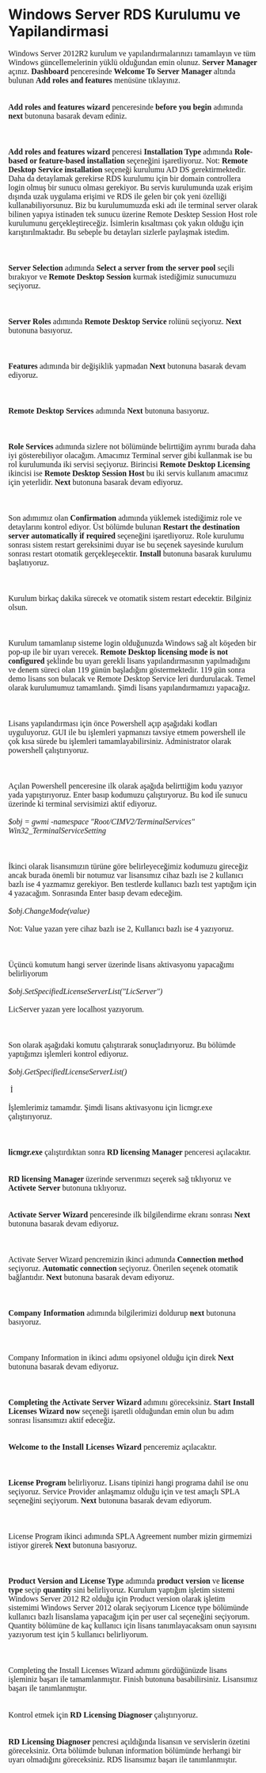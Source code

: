 # Windows Server RDS Kurulumu ve Yapilandirmasi
<div><span style="font-size: 12pt; font-family: 'Times New Roman';">Windows Server 2012R2 kurulum ve yapılandırmalarınızı tamamlayın ve tüm Windows güncellemelerinin yüklü olduğundan emin olunuz.
        </span><span style="font-size: 12pt; font-family: 'Times New Roman';"><strong>Server Manager
        </strong>açınız. <strong>Dashboard </strong>penceresinde <strong>Welcome To Server Manager
        </strong>altında bulunan <strong>Add roles and features </strong>menüsüne tıklayınız.
        <br>
        </span></div>
        <div><span style="font-size: 12pt; font-family: 'Times New Roman';"><br>
        </span></div>
        <div><img alt="" src="https://www.emreozanmemis.com/wp-content/uploads/2019/01/013119_1823_RDSKurulumu1.png"><span style="font-size: 12pt; font-family: 'Times New Roman';">
        </span><span style="font-size: 12pt; font-family: 'Times New Roman';"><strong><br>
        </strong></span></div>
        <div><span style="font-size: 12pt; font-family: 'Times New Roman';"><strong>Add roles and features wizard
        </strong>penceresinde <strong>before you begin </strong>adımında <strong>next </strong>
        butonuna basarak devam ediniz. <br>
        </span></div>
        <div><span style="font-size: 12pt; font-family: 'Times New Roman';"><br>
        </span></div>
        <div><span style="font-size: 12pt; font-family: 'Times New Roman';"></span><img alt="" src="https://www.emreozanmemis.com/wp-content/uploads/2019/01/013119_1823_RDSKurulumu2.png"><span style="font-size: 12pt; font-family: 'Times New Roman';">
        </span><span style="font-size: 12pt; font-family: 'Times New Roman';"><strong><br>
        </strong></span></div>
        <div><span style="font-size: 12pt; font-family: 'Times New Roman';"><strong><br>
        </strong></span></div>
        <div><span style="font-size: 12pt; font-family: 'Times New Roman';"><strong>Add roles and features wizard
        </strong>penceresi <strong>Installation Type </strong>adımında <strong>Role-based or feature-based installation
        </strong>seçeneğini işaretliyoruz. </span><span style="font-size: 12pt; font-family: 'Times New Roman';">Not:
        <strong>Remote Desktop Service installation </strong>seçeneği kurulumu AD DS gerektirmektedir. Daha da detaylamak gerekirse RDS kurulumu için bir domain controllera login olmuş bir sunucu olması gerekiyor. Bu servis kurulumunda uzak erişim dışında uzak uygulama
        erişimi ve RDS ile gelen bir çok yeni özelliği kullanabiliyorsunuz. Biz bu kurulumumuzda eski adı ile terminal server olarak bilinen yapıya istinaden tek sunucu üzerine Remote Desktep Session Host role kurulumunu gerçekleştireceğiz. İsimlerin kısaltması çok
        yakın olduğu için karıştırılmaktadır. Bu sebeple bu detayları sizlerle paylaşmak istedim.
        <br>
        </span></div>
        <div><span style="font-size: 12pt; font-family: 'Times New Roman';"><br>
        </span></div>
        <div><span style="font-size: 12pt; font-family: 'Times New Roman';"></span><img alt="" src="https://www.emreozanmemis.com/wp-content/uploads/2019/01/013119_1823_RDSKurulumu3.png"><span style="font-size: 12pt; font-family: 'Times New Roman';">
        </span><span style="font-size: 12pt; font-family: 'Times New Roman';"><strong><br>
        </strong></span></div>
        <div><span style="font-size: 12pt; font-family: 'Times New Roman';"><strong><br>
        </strong></span></div>
        <div><span style="font-size: 12pt; font-family: 'Times New Roman';"><strong>Server Selection
        </strong>adımında <strong>Select a server from the server pool </strong>seçili bırakıyor ve
        <strong>Remote Desktop Session </strong>kurmak istediğimiz sunucumuzu seçiyoruz. <br>
        </span></div>
        <div><span style="font-size: 12pt; font-family: 'Times New Roman';"><br>
        </span></div>
        <div><span style="font-size: 12pt; font-family: 'Times New Roman';"></span><img alt="" src="https://www.emreozanmemis.com/wp-content/uploads/2019/01/013119_1823_RDSKurulumu4.png"><span style="font-size: 12pt; font-family: 'Times New Roman';">
        </span><span style="font-size: 12pt; font-family: 'Times New Roman';"><strong><br>
        </strong></span></div>
        <div><span style="font-size: 12pt; font-family: 'Times New Roman';"><strong><br>
        </strong></span></div>
        <div><span style="font-size: 12pt; font-family: 'Times New Roman';"><strong>Server Roles
        </strong>adımında <strong>Remote Desktop Service </strong>rolünü seçiyoruz. <strong>
        Next </strong>butonuna basıyoruz. <br>
        </span></div>
        <div><span style="font-size: 12pt; font-family: 'Times New Roman';"><br>
        </span></div>
        <div><span style="font-size: 12pt; font-family: 'Times New Roman';"></span><img alt="" src="https://www.emreozanmemis.com/wp-content/uploads/2019/01/013119_1823_RDSKurulumu5.png"><span style="font-size: 12pt; font-family: 'Times New Roman';">
        <br>
        </span></div>
        <div><span style="font-size: 12pt; font-family: 'Times New Roman';"><strong><br>
        </strong></span></div>
        <div><span style="font-size: 12pt; font-family: 'Times New Roman';"><strong>Features
        </strong>adımında bir değişiklik yapmadan <strong>Next </strong>butonuna basarak devam ediyoruz.
        <br>
        </span></div>
        <div><span style="font-size: 12pt; font-family: 'Times New Roman';"><br>
        </span></div>
        <div><span style="font-size: 12pt; font-family: 'Times New Roman';"></span><img alt="" src="https://www.emreozanmemis.com/wp-content/uploads/2019/01/013119_1823_RDSKurulumu6.png"><span style="font-size: 12pt; font-family: 'Times New Roman';">
        </span><span style="font-size: 12pt; font-family: 'Times New Roman';"><strong><br>
        </strong></span></div>
        <div><span style="font-size: 12pt; font-family: 'Times New Roman';"><strong><br>
        </strong></span></div>
        <div><span style="font-size: 12pt; font-family: 'Times New Roman';"><strong>Remote Desktop Services
        </strong>adımında <strong>Next </strong>butonuna basıyoruz. <br>
        </span></div>
        <div><span style="font-size: 12pt; font-family: 'Times New Roman';"><br>
        </span></div>
        <div><span style="font-size: 12pt; font-family: 'Times New Roman';"></span><img alt="" src="https://www.emreozanmemis.com/wp-content/uploads/2019/01/013119_1823_RDSKurulumu7.png"><span style="font-size: 12pt; font-family: 'Times New Roman';">
        </span><span style="font-size: 12pt; font-family: 'Times New Roman';"><strong><br>
        </strong></span></div>
        <div><span style="font-size: 12pt; font-family: 'Times New Roman';"><strong><br>
        </strong></span></div>
        <div><span style="font-size: 12pt; font-family: 'Times New Roman';"><strong>Role Services
        </strong>adımında sizlere not bölümünde belirttiğim ayrımı burada daha iyi gösterebiliyor olacağım. Amacımız Terminal server gibi kullanmak ise bu rol kurulumunda iki servisi seçiyoruz. Birincisi
        <strong>Remote Desktop Licensing </strong>ikincisi ise <strong>Remote Desktop Session Host
        </strong>bu iki servis kullanım amacımız için yeterlidir. <strong>Next </strong>butonuna basarak devam ediyoruz.
        <br>
        </span></div>
        <div><span style="font-size: 12pt; font-family: 'Times New Roman';"><br>
        </span></div>
        <div><span style="font-size: 12pt; font-family: 'Times New Roman';"></span><img alt="" src="https://www.emreozanmemis.com/wp-content/uploads/2019/01/013119_1823_RDSKurulumu8.png"><span style="font-size: 12pt; font-family: 'Times New Roman';">
        </span><span style="font-size: 12pt; font-family: 'Times New Roman';"><br>
        </span></div>
        <div><span style="font-size: 12pt; font-family: 'Times New Roman';"><br>
        </span></div>
        <div><span style="font-size: 12pt; font-family: 'Times New Roman';">Son adımımız olan
        <strong>Confirmation </strong>adımında yüklemek istediğimiz role ve detaylarını kontrol ediyor. Üst bölümde bulunan
        <strong>Restart the destination server automatically if required </strong>seçeneğini işaretliyoruz. Role kurulumu sonrası sistem restart gereksinimi duyar ise bu seçenek sayesinde kurulum sonrası restart otomatik gerçekleşecektir.
        <strong>Install </strong>butonuna basarak kurulumu başlatıyoruz. <br>
        </span></div>
        <div><span style="font-size: 12pt; font-family: 'Times New Roman';"><br>
        </span></div>
        <div><span style="font-size: 12pt; font-family: 'Times New Roman';"></span><img alt="" src="https://www.emreozanmemis.com/wp-content/uploads/2019/01/013119_1823_RDSKurulumu9.png"><span style="font-size: 12pt; font-family: 'Times New Roman';"><br>
        </span></div>
        <div><span style="font-size: 12pt; font-family: 'Times New Roman';"><br>
        </span></div>
        <div><span style="font-size: 12pt; font-family: 'Times New Roman';">Kurulum birkaç dakika sürecek ve otomatik sistem restart edecektir. Bilginiz olsun.
        <br>
        </span></div>
        <div><span style="font-size: 12pt; font-family: 'Times New Roman';"><br>
        </span></div>
        <div><span style="font-size: 12pt; font-family: 'Times New Roman';"></span><img alt="" src="https://www.emreozanmemis.com/wp-content/uploads/2019/01/013119_1823_RDSKurulumu10.png"><span style="font-size: 12pt; font-family: 'Times New Roman';">
        </span><span style="font-size: 12pt; font-family: 'Times New Roman';"><br>
        </span></div>
        <div><span style="font-size: 12pt; font-family: 'Times New Roman';"><br>
        </span></div>
        <div><span style="font-size: 12pt; font-family: 'Times New Roman';">Kurulum tamamlanıp sisteme login olduğunuzda Windows sağ alt köşeden bir pop-up ile bir uyarı verecek.
        <strong>Remote Desktop licensing mode is not configured </strong>şeklinde bu uyarı gerekli lisans yapılandırmasının yapılmadığını ve denem süreci olan 119 günün başladığını göstermektedir. 119 gün sonra demo lisans son bulacak ve Remote Desktop Service leri
        durdurulacak. Temel olarak kurulumumuz tamamlandı. Şimdi lisans yapılandırmamızı yapacağız.
        <br>
        </span></div>
        <div><span style="font-size: 12pt; font-family: 'Times New Roman';"><br>
        </span></div>
        <div><span style="font-size: 12pt; font-family: 'Times New Roman';"></span><img alt="" src="https://www.emreozanmemis.com/wp-content/uploads/2019/01/013119_1823_RDSKurulumu11.png"><span style="font-size: 12pt; font-family: 'Times New Roman';"><br>
        </span></div>
        <div><span style="font-size: 12pt; font-family: 'Times New Roman';"><br>
        </span></div>
        <div><span style="font-size: 12pt; font-family: 'Times New Roman';">Lisans yapılandırması için önce Powershell açıp aşağıdaki kodları uyguluyoruz. GUI ile bu işlemleri yapmanızı tavsiye etmem powershell ile çok kısa sürede bu işlemleri tamamlayabilirsiniz.
        </span><span style="font-size: 12pt; font-family: 'Times New Roman';">Administrator olarak powershell çalıştırıyoruz.
        <br>
        </span></div>
        <div><span style="font-size: 12pt; font-family: 'Times New Roman';"><br>
        </span></div>
        <div><span style="font-size: 12pt; font-family: 'Times New Roman';"></span><img alt="" src="https://www.emreozanmemis.com/wp-content/uploads/2019/01/013119_1823_RDSKurulumu12.png"><span style="font-size: 12pt; font-family: 'Times New Roman';">
        </span><span style="font-size: 12pt; font-family: 'Times New Roman';"><br>
        </span></div>
        <div><span style="font-size: 12pt; font-family: 'Times New Roman';"><br>
        </span></div>
        <div><span style="font-size: 12pt; font-family: 'Times New Roman';">Açılan Powershell penceresine ilk olarak aşağıda belirttiğim kodu yazıyor yada yapıştırıyoruz. Enter basıp kodumuzu çalıştıryoruz. Bu kod ile sunucu üzerinde ki terminal servisimizi aktif ediyoruz.
        </span><span style="font-size: 12pt; font-family: 'Times New Roman';"><em><br>
        </em></span></div>
        <div><span style="font-size: 12pt; font-family: 'Times New Roman';"><em><br>
        </em></span></div>
        <div><span style="font-size: 12pt; font-family: 'Times New Roman';"><em>$obj = gwmi -namespace "Root/CIMV2/TerminalServices" Win32_TerminalServiceSetting</em></span></div>
        <div><span style="font-size: 12pt; font-family: 'Times New Roman';"><em><br>
        </em></span></div>
        <div><span style="font-size: 12pt; font-family: 'Times New Roman';"><em></em></span><img alt="" src="https://www.emreozanmemis.com/wp-content/uploads/2019/01/013119_1823_RDSKurulumu13.png"><span style="font-size: 12pt; font-family: 'Times New Roman';">
        </span><span style="font-size: 12pt; font-family: 'Times New Roman';"><br>
        </span></div>
        <div><span style="font-size: 12pt; font-family: 'Times New Roman';"><br>
        </span></div>
        <div><span style="font-size: 12pt; font-family: 'Times New Roman';">İkinci olarak lisansımızın türüne göre belirleyeceğimiz kodumuzu gireceğiz ancak burada önemli bir notumuz var lisansımız cihaz bazlı ise 2 kullanıcı bazlı ise 4 yazmamız gerekiyor. Ben testlerde
        kullanıcı bazlı test yaptığım için 4 yazacağım. Sonrasında Enter basıp devam edeceğim.
        <br>
        </span></div>
        <div><span style="font-size: 12pt; font-family: 'Times New Roman';"><br>
        </span></div>
        <div><span style="font-size: 12pt; font-family: 'Times New Roman';"><em>$obj.ChangeMode(value)</em>
        </span><span style="font-size: 12pt; font-family: 'Times New Roman';"><br>
        </span></div>
        <div><span style="font-size: 12pt; font-family: 'Times New Roman';"><br>
        </span></div>
        <div><span style="font-size: 12pt; font-family: 'Times New Roman';">Not: Value yazan yere cihaz bazlı ise 2, Kullanıcı bazlı ise 4 yazıyoruz.
        <br>
        </span></div>
        <div><span style="font-size: 12pt; font-family: 'Times New Roman';"><br>
        </span></div>
        <div><img alt="" src="https://www.emreozanmemis.com/wp-content/uploads/2019/01/013119_1823_RDSKurulumu14.png"><span style="font-size: 12pt; font-family: 'Times New Roman';">
        </span><span style="font-size: 12pt; font-family: 'Times New Roman';"><br>
        </span></div>
        <div><span style="font-size: 12pt; font-family: 'Times New Roman';"><br>
        </span></div>
        <div><span style="font-size: 12pt; font-family: 'Times New Roman';">Üçüncü komutum hangi server üzerinde lisans aktivasyonu yapacağımı belirliyorum
        </span><span style="font-size: 12pt; font-family: 'Times New Roman';"><em><br>
        </em></span></div>
        <div><span style="font-size: 12pt; font-family: 'Times New Roman';"><em><br>
        </em></span></div>
        <div><span style="font-size: 12pt; font-family: 'Times New Roman';"><em>$obj.SetSpecifiedLicenseServerList("LicServer")
        <br>
        </em></span></div>
        <div><span style="font-size: 12pt; font-family: 'Times New Roman';"><em><br>
        </em></span></div>
        <div><span style="font-size: 12pt; font-family: 'Times New Roman';"><em></em></span><span style="font-size: 12pt; font-family: 'Times New Roman';">LicServer yazan yere localhost yazıyorum.
        <br>
        </span></div>
        <div><span style="font-size: 12pt; font-family: 'Times New Roman';"><br>
        </span></div>
        <div><span style="font-size: 12pt; font-family: 'Times New Roman';"></span><img alt="" src="https://www.emreozanmemis.com/wp-content/uploads/2019/01/013119_1823_RDSKurulumu15.png"><span style="font-size: 12pt; font-family: 'Times New Roman';">
        </span><span style="font-size: 12pt; font-family: 'Times New Roman';"><br>
        </span></div>
        <div><span style="font-size: 12pt; font-family: 'Times New Roman';"><br>
        </span></div>
        <div><span style="font-size: 12pt; font-family: 'Times New Roman';">Son olarak aşağıdaki komutu çalıştırarak sonuçladırıyoruz. Bu bölümde yaptığımzı işlemleri kontrol ediyoruz.
        </span><span style="font-size: 12pt; font-family: 'Times New Roman';"><em><br>
        </em></span></div>
        <div><span style="font-size: 12pt; font-family: 'Times New Roman';"><em><br>
        </em></span></div>
        <div><span style="font-size: 12pt; font-family: 'Times New Roman';"><em>$obj.GetSpecifiedLicenseServerList()</em></span></div>
        <div><span style="font-size: 12pt; font-family: 'Times New Roman';"><em><br>
        </em></span></div>
        <div><span style="font-size: 12pt; font-family: 'Times New Roman';"></span><img alt="" src="https://www.emreozanmemis.com/wp-content/uploads/2019/01/013119_1823_RDSKurulumu16.png"><span style="font-size: 12pt; font-family: 'Times New Roman';">
        </span><span style="font-size: 12pt; font-family: 'Times New Roman';">İ</span></div>
        <div><span style="font-size: 12pt; font-family: 'Times New Roman';"><br>
        </span></div>
        <div><span style="font-size: 12pt; font-family: 'Times New Roman';">İşlemlerimiz tamamdır. Şimdi lisans aktivasyonu için licmgr.exe çalıştırıyoruz.
        <br>
        </span></div>
        <div><span style="font-size: 12pt; font-family: 'Times New Roman';"><br>
        </span></div>
        <div><span style="font-size: 12pt; font-family: 'Times New Roman';"></span><img alt="" src="https://www.emreozanmemis.com/wp-content/uploads/2019/01/013119_1823_RDSKurulumu17.png"><span style="font-size: 12pt; font-family: 'Times New Roman';">
        </span><span style="font-size: 12pt; font-family: 'Times New Roman';"><strong><br>
        </strong></span></div>
        <div><span style="font-size: 12pt; font-family: 'Times New Roman';"><strong><br>
        </strong></span></div>
        <div><span style="font-size: 12pt; font-family: 'Times New Roman';"><strong>licmgr.exe
        </strong>çalıştırdıktan sonra <strong>RD licensing Manager </strong>penceresi açılacaktır.
        <br>
        </span></div>
        <div><span style="font-size: 12pt; font-family: 'Times New Roman';"><strong><br>
        </strong></span></div>
        <div><img alt="" src="https://www.emreozanmemis.com/wp-content/uploads/2019/01/013119_1823_RDSKurulumu18.png"><span style="font-size: 12pt; font-family: 'Times New Roman';">
        </span><span style="font-size: 12pt; font-family: 'Times New Roman';"><strong><br>
        </strong></span></div>
        <div><span style="font-size: 12pt; font-family: 'Times New Roman';"><strong>RD licensing Manager
        </strong>üzerinde serverımızı seçerek sağ tıklıyoruz ve <strong>Activete Server </strong>
        butonuna tıklıyoruz. <br>
        </span></div>
        <div><span style="font-size: 12pt; font-family: 'Times New Roman';"><br>
        </span></div>
        <div><img alt="" src="https://www.emreozanmemis.com/wp-content/uploads/2019/01/013119_1823_RDSKurulumu19.png"><span style="font-size: 12pt; font-family: 'Times New Roman';">
        </span><span style="font-size: 12pt; font-family: 'Times New Roman';"><strong><br>
        </strong></span></div>
        <div><span style="font-size: 12pt; font-family: 'Times New Roman';"><strong>Activate Server Wizard
        </strong>penceresinde ilk bilgilendirme ekranı sonrası <strong>Next </strong>butonuna basarak devam ediyoruz.
        <br>
        </span></div>
        <div><span style="font-size: 12pt; font-family: 'Times New Roman';"><br>
        </span></div>
        <div><span style="font-size: 12pt; font-family: 'Times New Roman';"></span><img alt="" src="https://www.emreozanmemis.com/wp-content/uploads/2019/01/013119_1823_RDSKurulumu20.png"><span style="font-size: 12pt; font-family: 'Times New Roman';">
        </span><span style="font-size: 12pt; font-family: 'Times New Roman';"><br>
        </span></div>
        <div><span style="font-size: 12pt; font-family: 'Times New Roman';"><br>
        </span></div>
        <div><span style="font-size: 12pt; font-family: 'Times New Roman';">Activate Server Wizard pencremizin ikinci adımında
        <strong>Connection method </strong>seçiyoruz. <strong>Automatic connection </strong>
        seçiyoruz. Önerilen seçenek otomatik bağlantıdır. <strong>Next </strong>butonuna basarak devam ediyoruz.
        <br>
        </span></div>
        <div><span style="font-size: 12pt; font-family: 'Times New Roman';"><br>
        </span></div>
        <div><span style="font-size: 12pt; font-family: 'Times New Roman';"></span><img alt="" src="https://www.emreozanmemis.com/wp-content/uploads/2019/01/013119_1823_RDSKurulumu21.png"><span style="font-size: 12pt; font-family: 'Times New Roman';">
        </span><span style="font-size: 12pt; font-family: 'Times New Roman';"><strong><br>
        </strong></span></div>
        <div><span style="font-size: 12pt; font-family: 'Times New Roman';"><strong><br>
        </strong></span></div>
        <div><span style="font-size: 12pt; font-family: 'Times New Roman';"><strong>Company Information
        </strong>adımında bilgilerimizi doldurup <strong>next </strong>butonuna basıyoruz.
        <br>
        </span></div>
        <div><span style="font-size: 12pt; font-family: 'Times New Roman';"><br>
        </span></div>
        <div><span style="font-size: 12pt; font-family: 'Times New Roman';"></span><img alt="" src="https://www.emreozanmemis.com/wp-content/uploads/2019/01/013119_1823_RDSKurulumu22.png"><span style="font-size: 12pt; font-family: 'Times New Roman';">
        </span><span style="font-size: 12pt; font-family: 'Times New Roman';"><br>
        </span></div>
        <div><span style="font-size: 12pt; font-family: 'Times New Roman';"><br>
        </span></div>
        <div><span style="font-size: 12pt; font-family: 'Times New Roman';">Company Information in ikinci adımı opsiyonel olduğu için direk
        <strong>Next </strong>butonuna basarak devam ediyoruz. <br>
        </span></div>
        <div><span style="font-size: 12pt; font-family: 'Times New Roman';"><br>
        </span></div>
        <div><span style="font-size: 12pt; font-family: 'Times New Roman';"></span><img alt="" src="https://www.emreozanmemis.com/wp-content/uploads/2019/01/013119_1823_RDSKurulumu23.png"><span style="font-size: 12pt; font-family: 'Times New Roman';"><br>
        </span></div>
        <div><span style="font-size: 12pt; font-family: 'Times New Roman';"><strong><br>
        </strong></span></div>
        <div><span style="font-size: 12pt; font-family: 'Times New Roman';"><strong>Completing the Activate Server Wizard
        </strong>adımını göreceksiniz. <strong>Start Install Licenses Wizard now </strong>
        seçeneği işaretli olduğundan emin olun bu adım sonrası lisansımızı aktif edeceğiz.
        </span><span style="font-size: 12pt; font-family: 'Times New Roman';"><br>
        </span></div>
        <div><span style="font-size: 12pt; font-family: 'Times New Roman';"><br>
        </span></div>
        <div><span style="font-size: 12pt; font-family: 'Times New Roman';"></span><img alt="" src="https://www.emreozanmemis.com/wp-content/uploads/2019/01/013119_1823_RDSKurulumu24.png"></div>
        <div><span style="font-size: 12pt; font-family: 'Times New Roman';"><strong><br>
        </strong></span></div>
        <div><span style="font-size: 12pt; font-family: 'Times New Roman';"><strong>Welcome to the Install Licenses Wizard
        </strong>penceremiz açılacaktır. <br>
        </span></div>
        <div><span style="font-size: 12pt; font-family: 'Times New Roman';"><br>
        </span></div>
        <div><span style="font-size: 12pt; font-family: 'Times New Roman';"></span><img alt="" src="https://www.emreozanmemis.com/wp-content/uploads/2019/01/013119_1823_RDSKurulumu25.png"><span style="font-size: 12pt; font-family: 'Times New Roman';">
        <br>
        </span></div>
        <div><span style="font-size: 12pt; font-family: 'Times New Roman';"><strong><br>
        </strong></span></div>
        <div><span style="font-size: 12pt; font-family: 'Times New Roman';"><strong>License Program
        </strong>belirliyoruz. Lisans tipinizi hangi programa dahil ise onu seçiyoruz. Service Provider anlaşmamız olduğu için ve test amaçlı SPLA seçeneğini seçiyorum.
        <strong>Next </strong>butonuna basarak devam ediyorum. <br>
        </span></div>
        <div><span style="font-size: 12pt; font-family: 'Times New Roman';"><br>
        </span></div>
        <div><span style="font-size: 12pt; font-family: 'Times New Roman';"></span><img alt="" src="https://www.emreozanmemis.com/wp-content/uploads/2019/01/013119_1823_RDSKurulumu26.png"><span style="font-size: 12pt; font-family: 'Times New Roman';"><br>
        </span></div>
        <div><span style="font-size: 12pt; font-family: 'Times New Roman';"><br>
        </span></div>
        <div><span style="font-size: 12pt; font-family: 'Times New Roman';">License Program ikinci adımında SPLA Agreement number mizin girmemizi istiyor girerek
        <strong>Next </strong>butonuna basıyoruz. <br>
        </span></div>
        <div><span style="font-size: 12pt; font-family: 'Times New Roman';"><br>
        </span></div>
        <div><span style="font-size: 12pt; font-family: 'Times New Roman';"></span><img alt="" src="https://www.emreozanmemis.com/wp-content/uploads/2019/01/013119_1823_RDSKurulumu27.png"><span style="font-size: 12pt; font-family: 'Times New Roman';">
        </span><span style="font-size: 12pt; font-family: 'Times New Roman';"><strong><br>
        </strong></span></div>
        <div><span style="font-size: 12pt; font-family: 'Times New Roman';"><strong><br>
        </strong></span></div>
        <div><span style="font-size: 12pt; font-family: 'Times New Roman';"><strong>Product Version and License Type
        </strong>adımında <strong>product version </strong>ve <strong>license type </strong>
        seçip <strong>quantity </strong>sini belirliyoruz. </span><span style="font-size: 12pt; font-family: 'Times New Roman';">Kurulum yaptığım işletim sistemi Windows Server 2012 R2 olduğu için Product version olarak işletim sistemimi Windows Server 2012 olarak seçiyorum
        </span><span style="font-size: 12pt; font-family: 'Times New Roman';">Licence type bölümünde kullanıcı bazlı lisanslama yapacağım için per user cal seçeneğini seçiyorum.
        </span><span style="font-size: 12pt; font-family: 'Times New Roman';">Quantity bölümüne de kaç kullanıcı için lisans tanımlayacaksam onun sayısını yazıyorum test için 5 kullanıcı belirliyorum.
        <br>
        </span></div>
        <div><span style="font-size: 12pt; font-family: 'Times New Roman';"><br>
        </span></div>
        <div><span style="font-size: 12pt; font-family: 'Times New Roman';"></span><img alt="" src="https://www.emreozanmemis.com/wp-content/uploads/2019/01/013119_1823_RDSKurulumu28.png"><span style="font-size: 12pt; font-family: 'Times New Roman';">
        <br>
        </span></div>
        <div><span style="font-size: 12pt; font-family: 'Times New Roman';"><br>
        </span></div>
        <div><span style="font-size: 12pt; font-family: 'Times New Roman';">Completing the Install Licenses Wizard adımını gördüğünüzde lisans işleminiz başarı ile tamamlanmıştır. Finish butonuna basabilirsiniz. Lisansımız başarı ile tanımlanmıştır.
        <br>
        </span></div>
        <div><span style="font-size: 12pt; font-family: 'Times New Roman';"><br>
        </span></div>
        <div><img alt="" src="https://www.emreozanmemis.com/wp-content/uploads/2019/01/013119_1823_RDSKurulumu29.png"><span style="font-size: 12pt; font-family: 'Times New Roman';">
        </span><span style="font-size: 12pt; font-family: 'Times New Roman';"><br>
        </span></div>
        <div><span style="font-size: 12pt; font-family: 'Times New Roman';">Kontrol etmek için
        <strong>RD Licensing Diagnoser </strong>çalıştırıyoruz. <br>
        </span></div>
        <div><span style="font-size: 12pt; font-family: 'Times New Roman';"><br>
        </span></div>
        <div><img alt="" src="https://www.emreozanmemis.com/wp-content/uploads/2019/01/013119_1823_RDSKurulumu30.png"><span style="font-size: 12pt; font-family: 'Times New Roman';">
        </span><span style="font-size: 12pt; font-family: 'Times New Roman';"><strong><br>
        </strong></span></div>
        <div><span style="font-size: 12pt; font-family: 'Times New Roman';"><strong>RD Licensing Diagnoser
        </strong>pencresi açıldığında lisansın ve servislerin özetini göreceksiniz. Orta bölümde bulunan information bölümünde herhangi bir uyarı olmadığını göreceksiniz. RDS lisansımız başarı ile tanımlanmıştır.
        <br>
        </span></div>
        <div><span style="font-size: 12pt; font-family: 'Times New Roman';"><br>
        </span></div>
        <div><span style="font-size: 12pt; font-family: 'Times New Roman';"></span><img alt="" src="https://www.emreozanmemis.com/wp-content/uploads/2019/01/013119_1823_RDSKurulumu31.png"></div>
